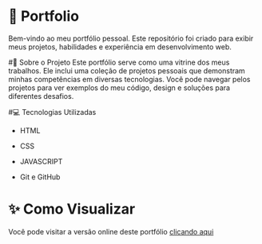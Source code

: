 # 💼 Portfolio
Bem-vindo ao meu portfólio pessoal. Este repositório foi criado para exibir meus projetos, habilidades e experiência em desenvolvimento web.

#📄 Sobre o Projeto
Este portfólio serve como uma vitrine dos meus trabalhos. Ele inclui uma coleção de projetos pessoais que demonstram minhas competências em diversas tecnologias. Você pode navegar pelos projetos para ver exemplos do meu código, design e soluções para diferentes desafios.

#💻 Tecnologias Utilizadas
- HTML
- CSS

- JAVASCRIPT

- Git e GitHub

# ✨ Como Visualizar
Você pode visitar a versão online deste portfólio [clicando aqui](https://elissondouglas.github.io/portfolio/)
